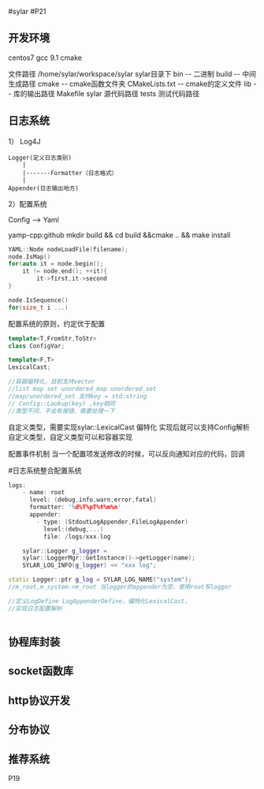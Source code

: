 #sylar
#P21
## 开发环境
centos7
gcc 9.1
cmake

文件路径 /home/sylar/workspace/sylar
sylar目录下 
bin -- 二进制
build -- 中间生成路径
cmake -- cmake函数文件夹
CMakeLists.txt -- cmake的定义文件
lib -- 库的输出路径 
Makefile 
sylar 源代码路径
tests 测试代码路径  



## 日志系统
1）
    Log4J

    Logger(定义日志类别)
        |
        |-------Formatter（日志格式）
        |
    Appender(日志输出地方)

2）配置系统

Config --> Yaml 


yamp-cpp:github 
mkdir build && cd build &&cmake .. && make install
```cpp
YAML::Node nodeLoadFile(filename);
node.IsMap()
for(auto it = node.begin();
    it != node.end(); ++it){
        it->first,it->second
}

node.IsSequence()
for(size_t i ...)
```

配置系统的原则，约定优于配置
```cpp
template<T,FromStr,ToStr>
class ConfigVar;

template<F,T>
LexicalCast;

//容器偏特化，目前支持vector
//list map set unordered_map unordered_set
//map/unordered_set 支持key = std:string
// Config::Lookup(key) ,key相同
//类型不同、不会有报错、需要处理一下
```

自定义类型，需要实现sylar::LexicalCast 偏特化
实现后就可以支持Config解析自定义类型，自定义类型可以和容器实现

配置事件机制
当一个配置项发送修改的时候，可以反向通知对应的代码，回调

#日志系统整合配置系统
```cpp
logs:
    - name: root
      level: (debug,info,warn,error,fatal)
      formatter: '%d%T%pT%t%m%n'
      appender:
        - type: (StdoutLogAppender,FileLogAppender)
          level:(debug,...)
          file: /logs/xxx.log
```
```cpp
    sylar::Logger g_logger = 
    sylar::LoggerMgr::GetInstance()->getLogger(name);
    SYLAR_LOG_INFO(g_logger) << "xxx log";
```

```cpp
static Logger::ptr g_log = SYLAR_LOG_NAME("system");
//m_root,m_system->m_root 当logger的appender为空，使用root写logger

```
```cpp
//定义LogDefine LogAppenderDefine，偏特化LexicalCast，
//实现日志配置解析
```

```cpp

```
## 协程库封装

## socket函数库

## http协议开发

## 分布协议
 
## 推荐系统
P19







